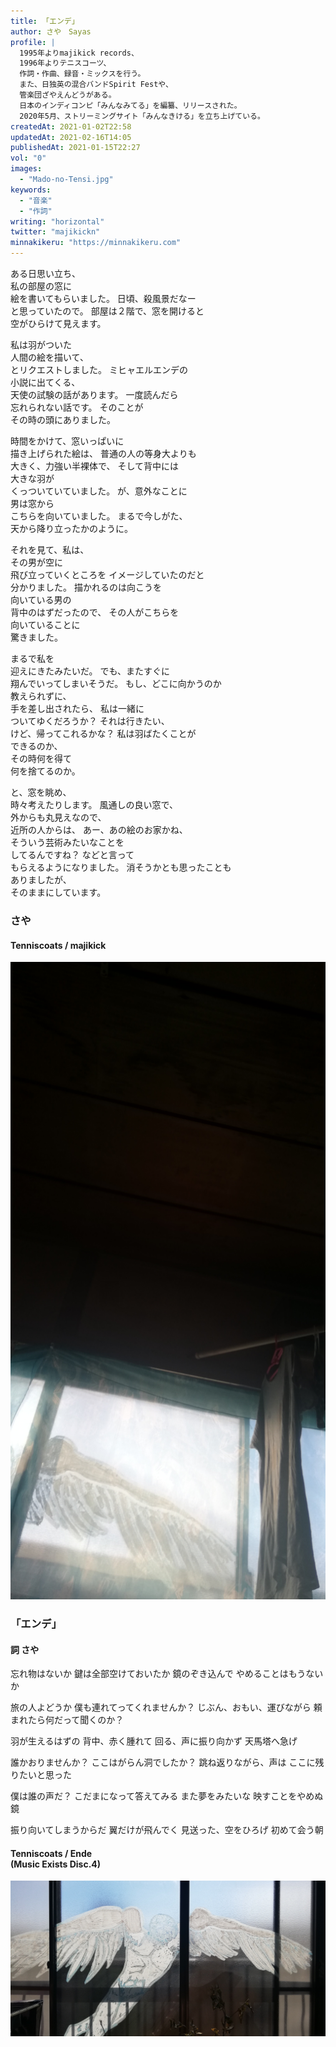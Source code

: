 ```yaml
---
title: 「エンデ」
author: さや　Sayas
profile: |
  1995年よりmajikick records、
  1996年よりテニスコーツ、
  作詞・作曲、録音・ミックスを行う。
  また、日独英の混合バンドSpirit Festや、
  管楽団ざやえんどうがある。
  日本のインディコンピ「みんなみてる」を編纂、リリースされた。
  2020年5月、ストリーミングサイト「みんなきける」を立ち上げている。
createdAt: 2021-01-02T22:58
updatedAt: 2021-02-16T14:05
publishedAt: 2021-01-15T22:27
vol: "0"
images:
  - "Mado-no-Tensi.jpg"
keywords:
  - "音楽"
  - "作詞"
writing: "horizontal"
twitter: "majikickn"
minnakikeru: "https://minnakikeru.com"
---
```


ある日思い立ち、<br class="sm:hidden"/>私の部屋の窓に<br class="lg:hidden"/>絵を書いてもらいました。
日頃、殺風景だなー<br class="sm:hidden"/>と思っていたので。
部屋は２階で、窓を開けると<br class="md:hidden"/>空がひらけて見えます。

私は羽がついた<br class="sm:hidden"/>人間の絵を描いて、<br class="lg:hidden"/>とリクエストしました。
ミヒャエルエンデの<br class="sm:hidden"/>小説に出てくる、<br class="lg:hidden"/>天使の試験の話があります。
一度読んだら<br class="sm:hidden"/>忘れられない話です。
そのことが<br class="sm:hidden"/>その時の頭にありました。

時間をかけて、窓いっぱいに<br class="md:hidden"/>描き上げられた絵は、
普通の人の等身大よりも<br class="md:hidden"/>大きく、力強い半裸体で、
そして背中には<br class="sm:hidden"/>大きな羽が<br class="md:hidden"/>くっついていていました。
が、意外なことに<br class="sm:hidden"/>男は窓から<br class="lg:hidden"/>こちらを向いていました。
まるで今しがた、<br class="md:hidden"/>天から降り立ったかのように。

それを見て、私は、<br class="lg:hidden"/>その男が空に<br class="sm:hidden"/>飛び立っていくところを
イメージしていたのだと<br class="sm:hidden"/>分かりました。
描かれるのは向こうを<br class="lg:hidden"/>向いている男の<br class="sm:hidden"/>背中のはずだったので、
その人がこちらを<br class="md:hidden"/>向いていることに<br class="sm:hidden"/>驚きました。

まるで私を<br class="sm:hidden"/>迎えにきたみたいだ。
でも、またすぐに<br class="md:hidden"/>翔んでいってしまいそうだ。
もし、どこに向かうのか<br class="sm:hidden"/>教えられずに、<br class="lg:hidden"/>手を差し出されたら、
私は一緒に<br class="sm:hidden"/>ついてゆくだろうか？
それは行きたい、<br class="md:hidden"/>けど、帰ってこれるかな？
私は羽ばたくことが<br class="md:hidden"/>できるのか、<br class="lg:hidden"/>その時何を得て<br class="sm:hidden"/>何を捨てるのか。

と、窓を眺め、<br class="sm:hidden"/>時々考えたりします。
風通しの良い窓で、<br class="lg:hidden"/>外からも丸見えなので、<br class="md:hidden"/>近所の人からは、
あー、あの絵のお家かね、<br class="lg:hidden"/>そういう芸術みたいなことを<br class="md:hidden"/>してるんですね？
などと言って<br class="md:hidden"/>もらえるようになりました。
消そうかとも思ったことも<br class="md:hidden"/>ありましたが、<br class="lg:hidden"/>そのままにしています。

### さや
#### Tenniscoats / majikick

![窓の天使](Mado-no-Tensi.jpg)

### 「エンデ」

#### 詞  さや

忘れ物はないか
鍵は全部空けておいたか
鏡のぞき込んで
やめることはもうないか

旅の人よどうか
僕も連れてってくれませんか？
じぶん、おもい、運びながら
頼まれたら何だって聞くのか？

羽が生えるはずの
背中、赤く腫れて
回る、声に振り向かず
天馬塔へ急げ

誰かおりませんか？
ここはがらん洞でしたか？
跳ね返りながら、声は
ここに残りたいと思った

僕は誰の声だ？
こだまになって答えてみる
また夢をみたいな
映すことをやめぬ鏡

振り向いてしまうからだ
翼だけが飛んでく
見送った、空をひろげ
初めて会う朝

#### Tenniscoats / Ende <br class="md:hidden"/>(Music Exists Disc.4)

![](image0.jpeg)
